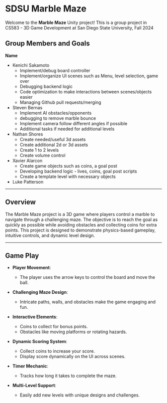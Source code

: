 # SDSU Marble Maze

Welcome to the **Marble Maze** Unity project! This is a group project in CS583 - 3D Game Development at San Diego State University, Fall 2024

## **Group Members and Goals**
**Name**
 - Kenichi Sakamoto 
    - Implement/debug board controller 
    - Implement/organize UI scenes such as Menu, level selection, game over
    - Debugging backend logic
    - Code optimization to make interactions between scenes/objects easier
    - Managing Github pull requests/merging 
 - Steven Bernas
    - Implement AI obstacles/opponents
    - debugging to remove marble bounce
    - Implement camera follow different angles if possible
    - Additional tasks if needed for additional levels
 - Nathan Shores 
    - Create needed/useful 3d assets
    - Create additional 2d or 3d assets
    - Create 1 to 2 levels 
    - Create volume control 
 - Xavier Alarcon
    - Create game objects such as coins, a goal post
    - Developing backend logic - lives, coins, goal post scripts
    - Create a template level with necessary objects 
 - Luke Patterson

---

## **Overview**

The Marble Maze project is a 3D game where players control a marble to navigate through a challenging maze. The objective is to reach the goal as quickly as possible while avoiding obstacles and collecting coins for extra points. This project is designed to demonstrate physics-based gameplay, intuitive controls, and dynamic level design.

---

## **Game Play**
- **Player Movement**:
  - The player uses the arrow keys to control the board and move the ball.
  
- **Challenging Maze Design**:
  - Intricate paths, walls, and obstacles make the game engaging and fun.

- **Interactive Elements**:
  - Coins to collect for bonus points.
  - Obstacles like moving platforms or rotating hazards.
  
- **Dynamic Scoring System**:
  - Collect coins to increase your score.
  - Display score dynamically on the UI across scenes.

- **Timer Mechanic**:
  - Tracks how long it takes to complete the maze.

- **Multi-Level Support**:
  - Easily add new levels with unique designs and challenges.